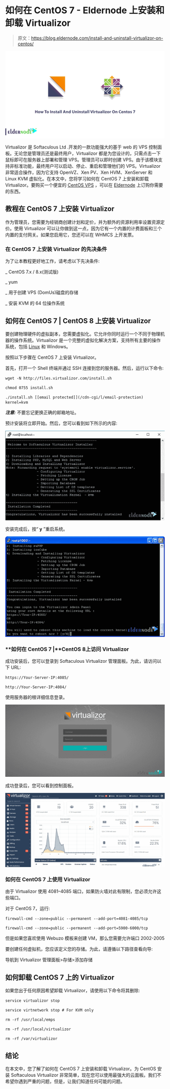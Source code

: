 # 如何在 CentOS 7 - Eldernode 上安装和卸载 Virtualizor

> 原文：<https://blog.eldernode.com/install-and-uninstall-virtualizor-on-centos/>

![How To Install And Uninstall Virtualizor On Centos 7](img/e4f6529b7855c655fdd1529ecfac9000.png)

Virtualizor 是 Softaculous Ltd .开发的一款功能强大的基于 web 的 VPS 控制面板。无论您是管理员还是最终用户，Virtualizor 都是为您设计的，只需点击一下鼠标即可在服务器上部署和管理 VPS。管理员可以即时创建 VPS。由于该模块支持非标准功能，最终用户可以启动、停止、重启和管理他们的 VPS。Virtualizor 非常适合操作，因为它支持 OpenVZ、Xen PV、Xen HVM、XenServer 和 Linux KVM 虚拟化。在本文中，您将学习如何在 CentOS 7 上安装和卸载 Virtualizor。要购买一个便宜的 [CentOS VPS](https://eldernode.com/centos-vps/) ，可以在 [Eldernode](https://eldernode.com/) 上订购你需要的东西。

## **教程在 CentOS 7 上安装 Virtualizor**

作为管理员，您需要为经销商创建计划和定价，并为额外的资源利用率设置资源定价。使用 Virtualizor 可以让你做到这一点，因为它有一个内置的计费面板和三个内置的支付网关。如果您启用它，您还可以在 WHMCS 上开发票。

### **在 CentOS 7 上安装 Virtualizor 的先决条件**

为了让本教程更好地工作，请考虑以下先决条件:

_ CentOS 7.x / 8.x(测试版)

_ yum

_ 用于创建 VPS (DomUs)磁盘的存储

_ 安装 KVM 的 64 位操作系统

## **如何在 CentOS 7 |** **CentOS 8** 上安装 Virtualizor

要创建物理硬件的虚拟副本，您需要虚拟化。它允许你同时运行一个不同于物理机器的操作系统。Virtualizor 是一个完整的虚拟化解决方案，支持所有主要的操作系统，包括 [Linux](https://blog.eldernode.com/tag/linux/) 和 Windows。

按照以下步骤在 CentOS 7 上安装 Virtualizor。

首先，打开一个 Shell 终端并通过 SSH 连接到您的服务器。然后，运行以下命令:

```
wget -N http://files.virtualizor.com/install.sh
```

```
chmod 0755 install.sh
```

```
./install.sh [[email protected]](/cdn-cgi/l/email-protection) kernel=kvm
```

***注意:*** 不要忘记更换正确的邮箱地址。

预计安装将立即开始。然后，您可以看到如下所示的内容:

![How to install Virtualizor on CentOS 7](img/f98840d02f53cdf29de0b5494d3189b5.png)

安装完成后，按“ **y** ”重启系统。

![How to install Virtualizor on CentOS 7](img/46374a0074ef7e9a41cc5c2ee03cf61d.png)

### **如何在 CentOS 7 |**CentOS 8上访问 Virtualizor

成功安装后，您可以登录到 Softaculous Virtualizor 管理面板。为此，请访问以下 URL:

```
https://Your-Server-IP:4085/
```

```
http://Your-Server-IP:4084/
```

使用服务器的根详细信息登录。

![How to access Virtualizor on CentOS 7](img/e2d99a794eb2982dbd8f82019a9dbbda.png)

成功登录后，您可以看到控制面板。

![Virtualizor Dashboard](img/6c46a922e0b944d2fd24f1d098f47b94.png)

### 如何在 CentOS 7 上使用 Virtualizor

由于 Virtualizor 使用 4081–4085 端口，如果防火墙对此有限制，您必须允许这些端口。

对于 CentOS 7，运行:

```
firewall-cmd --zone=public --permanent --add-port=4081-4085/tcp
```

```
firewall-cmd --zone=public --permanent --add-port=5900-6000/tcp
```

但是如果您喜欢使用 Webuzo 模板来创建 VM，那么您需要允许端口 2002-2005

要创建任何虚拟机，您应该定义您的存储。为此，请遵循以下路径查看向导:

导航到 Virtualizor 管理面板>存储>添加存储

## **如何卸载 CentOS 7 上的 Virtualizor**

如果您出于任何原因希望卸载 Virtualizor，请使用以下命令将其删除:

```
service virtualizor stop
```

```
service virtnetwork stop # For KVM only
```

```
rm -rf /usr/local/emps
```

```
rm -rf /usr/local/virtualizor
```

```
rm -rf /var/virtualizor
```

## 结论

在本文中，您了解了如何在 CentOS 7 上安装和卸载 Virtualizor。为 CentOS 安装 Softaculous Virtualizor 非常简单，现在您可以使用最强大的云面板。我们不希望你遇到严重的问题，但是，让我们知道任何可能的问题。